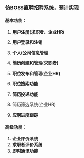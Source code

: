 ### 仿BOSS直聘招聘系统，预计实现

#### 基本功能：

1. **用户注册(求职者、企业HR)**

2. **用户登录和注销**

3. **个人/公司信息管理**

4. **简历创建和管理(求职者)**

5. **职位发布和管理(企业HR)**

6. **职位搜索功能** <!--看情况实践不够可能不会实现-->

7. **简历投递功能**

8. 简历筛选系统(企业HR) <!--看情况实践不够可能不会实现-->

9. **应聘进度跟踪** <!--看情况实践不够可能不会实现-->

   

   

   



#### 高级功能：

1. **企业评价系统**
2. **求职者评价系统**
3. **即时通讯功能**